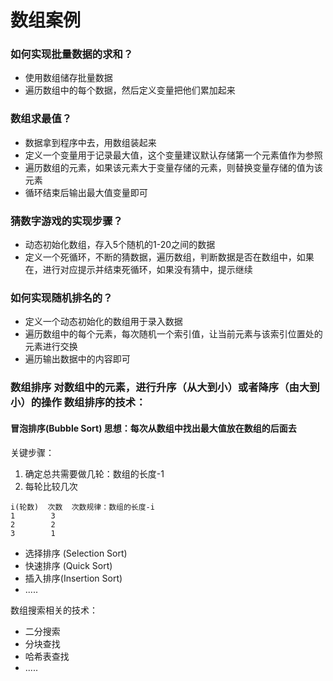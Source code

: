 # 数组案例

### 如何实现批量数据的求和？

* 使用数组储存批量数据
* 遍历数组中的每个数据，然后定义变量把他们累加起来

### 数组求最值？

* 数据拿到程序中去，用数组装起来
* 定义一个变量用于记录最大值，这个变量建议默认存储第一个元素值作为参照
* 遍历数组的元素，如果该元素大于变量存储的元素，则替换变量存储的值为该元素
* 循环结束后输出最大值变量即可

### 猜数字游戏的实现步骤？

* 动态初始化数组，存入5个随机的1-20之间的数据
* 定义一个死循环，不断的猜数据，遍历数组，判断数据是否在数组中，如果在，进行对应提示并结束死循环，如果没有猜中，提示继续

### 如何实现随机排名的？

* 定义一个动态初始化的数组用于录入数据
* 遍历数组中的每个元素，每次随机一个索引值，让当前元素与该索引位置处的元素进行交换
* 遍历输出数据中的内容即可

### 数组排序 对数组中的元素，进行升序（从大到小）或者降序（由大到小）的操作 数组排序的技术：

#### 冒泡排序(Bubble Sort) 思想：每次从数组中找出最大值放在数组的后面去

关键步骤：

1. 确定总共需要做几轮：数组的长度-1
2. 每轮比较几次

```
i(轮数)  次数  次数规律：数组的长度-i
1        3
2        2
3        1
```

* 选择排序 (Selection Sort)
* 快速排序 (Quick Sort)
* 插入排序(Insertion Sort)
* .....

数组搜索相关的技术：

* 二分搜索
* 分块查找
* 哈希表查找
* .....

